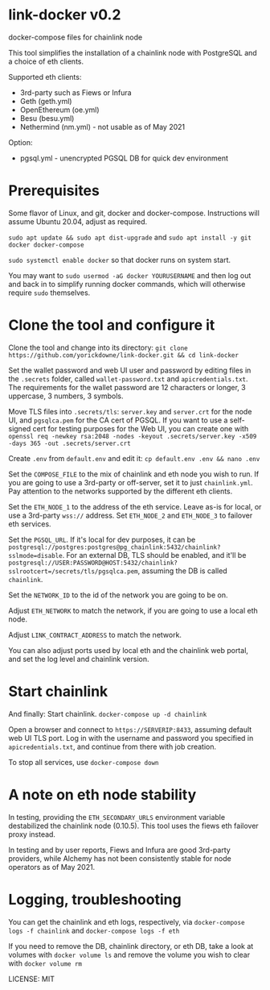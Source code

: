 # link-docker v0.2

docker-compose files for chainlink node

This tool simplifies the installation of a chainlink node with PostgreSQL and
a choice of eth clients.

Supported eth clients:
* 3rd-party such as Fiews or Infura
* Geth (geth.yml) 
* OpenEthereum (oe.yml)
* Besu (besu.yml)
* Nethermind (nm.yml) - not usable as of May 2021

Option:
* pgsql.yml - unencrypted PGSQL DB for quick dev environment

# Prerequisites

Some flavor of Linux, and git, docker and docker-compose. Instructions will assume Ubuntu 20.04, adjust as required.

`sudo apt update && sudo apt dist-upgrade` and `sudo apt install -y git docker docker-compose`

`sudo systemctl enable docker` so that docker runs on system start.

You may want to `sudo usermod -aG docker YOURUSERNAME` and then log out and back in to simplify running docker commands,
which will otherwise require `sudo` themselves.

# Clone the tool and configure it

Clone the tool and change into its directory:
`git clone https://github.com/yorickdowne/link-docker.git && cd link-docker`

Set the wallet password and web UI user and password by editing files in the `.secrets` folder, called `wallet-password.txt`
and `apicredentials.txt`. The requirements for the wallet password are 12 characters or longer, 3 uppercase, 3 numbers, 3 symbols.

Move TLS files into `.secrets/tls`: `server.key` and `server.crt` for the node UI, and `pgsqlca.pem` for the CA cert of PGSQL.
If you want to use a self-signed cert for testing purposes for the Web UI, you can create one with `openssl req -newkey rsa:2048 -nodes -keyout .secrets/server.key -x509 -days 365 -out .secrets/server.crt`

Create `.env` from `default.env` and edit it:
`cp default.env .env && nano .env`

Set the `COMPOSE_FILE` to the mix of chainlink and eth node you wish to run. If you are going to use a 3rd-party or off-server, set it
to just `chainlink.yml`. Pay attention to the networks supported by the different eth clients.

Set the `ETH_NODE_1` to the address of the eth service. Leave as-is for local, or use a 3rd-party `wss://` address.
Set `ETH_NODE_2` and `ETH_NODE_3` to failover eth services.

Set the `PGSQL_URL`. If it's local for dev purposes, it can be `postgresql://postgres:postgres@pg_chainlink:5432/chainlink?sslmode=disable`. For an external
DB, TLS should be enabled, and it'll be `postgresql://USER:PASSWORD@HOST:5432/chainlink?sslrootcert=/secrets/tls/pgsqlca.pem`, assuming the DB is called `chainlink`.

Set the `NETWORK_ID` to the id of the network you are going to be on.

Adjust `ETH_NETWORK` to match the network, if you are going to use a local eth node.

Adjust `LINK_CONTRACT_ADDRESS` to match the network.

You can also adjust ports used by local eth and the chainlink web portal, and set the log level and chainlink version.


# Start chainlink

And finally: Start chainlink. `docker-compose up -d chainlink`

Open a browser and connect to `https://SERVERIP:8433`, assuming default web UI TLS port. Log in with the username and password
you specified in `apicredentials.txt`, and continue from there with job creation.

To stop all services, use `docker-compose down`

# A note on eth node stability

In testing, providing the `ETH_SECONDARY_URLS` environment variable destabilized the chainlink node (0.10.5). This tool
uses the fiews eth failover proxy instead.

In testing and by user reports, Fiews and Infura are good 3rd-party providers, while Alchemy has not been consistently stable
for node operators as of May 2021.

# Logging, troubleshooting

You can get the chainlink and eth logs, respectively, via `docker-compose logs -f chainlink` and `docker-compose logs -f eth`

If you need to remove the DB, chainlink directory, or eth DB, take a look at volumes with `docker volume ls` and remove
the volume you wish to clear with `docker volume rm`

LICENSE: MIT
